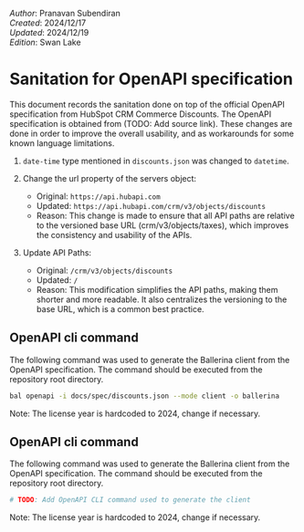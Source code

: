 _Author_:  Pranavan Subendiran \
_Created_: 2024/12/17 \
_Updated_: 2024/12/19 \
_Edition_: Swan Lake

# Sanitation for OpenAPI specification

This document records the sanitation done on top of the official OpenAPI specification from HubSpot CRM Commerce Discounts. 
The OpenAPI specification is obtained from (TODO: Add source link).
These changes are done in order to improve the overall usability, and as workarounds for some known language limitations.


1. `date-time` type mentioned in `discounts.json` was changed to `datetime`.
2. Change the url property of the servers object:

    * Original: `https://api.hubapi.com`
    * Updated: `https://api.hubapi.com/crm/v3/objects/discounts`
    * Reason: This change is made to ensure that all API paths are relative to the versioned base URL (crm/v3/objects/taxes), which improves the consistency and usability of the APIs.

3. Update API Paths:

    * Original: `/crm/v3/objects/discounts`
    * Updated: `/`
    * Reason: This modification simplifies the API paths, making them shorter and more readable. It also centralizes the versioning to the base URL, which is a common best practice.

## OpenAPI cli command

The following command was used to generate the Ballerina client from the OpenAPI specification. The command should be executed from the repository root directory.

```bash
bal openapi -i docs/spec/discounts.json --mode client -o ballerina
```
Note: The license year is hardcoded to 2024, change if necessary.

## OpenAPI cli command

The following command was used to generate the Ballerina client from the OpenAPI specification. The command should be executed from the repository root directory.

```bash
# TODO: Add OpenAPI CLI command used to generate the client
```
Note: The license year is hardcoded to 2024, change if necessary.

